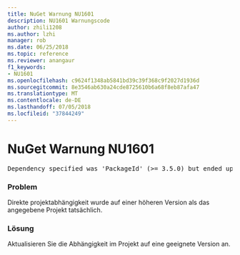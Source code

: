 ```yaml
---
title: NuGet Warnung NU1601
description: NU1601 Warnungscode
author: zhili1208
ms.author: lzhi
manager: rob
ms.date: 06/25/2018
ms.topic: reference
ms.reviewer: anangaur
f1_keywords:
- NU1601
ms.openlocfilehash: c9624f1348ab5841bd39c39f368c9f2027d1936d
ms.sourcegitcommit: 8e3546ab630a24cde8725610b6a68f8eb87afa47
ms.translationtype: MT
ms.contentlocale: de-DE
ms.lasthandoff: 07/05/2018
ms.locfileid: "37844249"
---
```

# <a name="nuget-warning-nu1601"></a>NuGet Warnung NU1601

<pre>Dependency specified was 'PackageId' (>= 3.5.0) but ended up with 'PackageId' 4.0.0.</pre>

### <a name="issue"></a>Problem
Direkte projektabhängigkeit wurde auf einer höheren Version als das angegebene Projekt tatsächlich.

### <a name="solution"></a>Lösung
Aktualisieren Sie die Abhängigkeit im Projekt auf eine geeignete Version an.